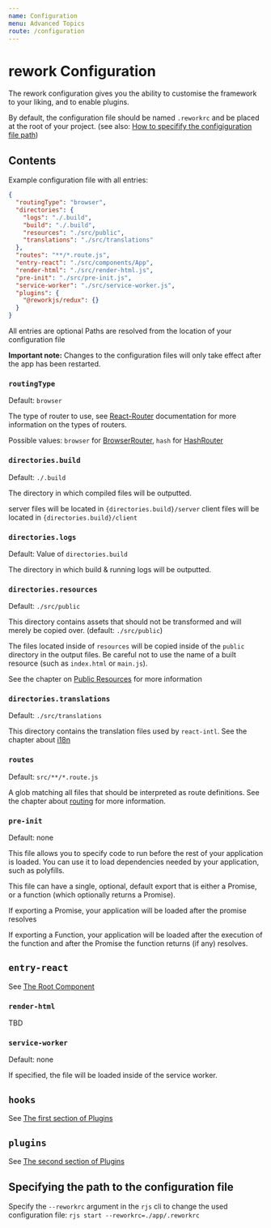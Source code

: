 ```yaml
---
name: Configuration
menu: Advanced Topics
route: /configuration
---
```


# rework Configuration

The rework configuration gives you the ability to customise the framework to your liking, and to enable plugins.

By default, the configuration file should be named `.reworkrc` and
be placed at the root of your project. (see also: [How to specifify the configiguration file path](#specifying-the-path-to-the-configuration-file))

## Contents

Example configuration file with all entries:

```json
{
  "routingType": "browser",
  "directories": {
    "logs": "./.build",
    "build": "./.build",
    "resources": "./src/public",
    "translations": "./src/translations"
  },
  "routes": "**/*.route.js",
  "entry-react": "./src/components/App",
  "render-html": "./src/render-html.js",
  "pre-init": "./src/pre-init.js",
  "service-worker": "./src/service-worker.js",
  "plugins": {
    "@reworkjs/redux": {}
  }
}
```

All entries are optional
Paths are resolved from the location of your configuration file

**Important note:** Changes to the configuration files will only take effect after the app has been restarted.

### `routingType`

Default: `browser`

The type of router to use, see [React-Router](https://reacttraining.com/react-router/web) documentation for more information on the types of routers.

Possible values: `browser` for [BrowserRouter](https://reacttraining.com/react-router/web/api/BrowserRouter), `hash` for [HashRouter](https://reacttraining.com/react-router/web/api/HashRouter)

### `directories.build`

Default: `./.build`

The directory in which compiled files will be outputted.

server files will be located in `{directories.build}/server`
client files will be located in `{directories.build}/client`

### `directories.logs`

Default: Value of `directories.build`

The directory in which build & running logs will be outputted.

### `directories.resources`

Default: `./src/public`

This directory contains assets that should not be transformed and will merely be copied over. (default: `./src/public`)

The files located inside of `resources` will be copied inside of the `public` directory in the output files.
Be careful not to use the name of a built resource (such as `index.html` or `main.js`).

See the chapter on [Public Resources](../4-public-resources.md) for more information

### `directories.translations`

Default: `./src/translations`

This directory contains the translation files used by `react-intl`. See the chapter about [i18n](../5-i18n.md)

### `routes`

Default: `src/**/*.route.js`

A glob matching all files that should be interpreted as route definitions. See the chapter about [routing](./routing.md) for more information.

### `pre-init`

Default: none

This file allows you to specify code to run before the rest of your application is loaded. You can use it to load
dependencies needed by your application, such as polyfills.

This file can have a single, optional, default export that is either a Promise, or a function (which optionally returns a Promise).

If exporting a Promise, your application will be loaded after the promise resolves

If exporting a Function, your application will be loaded after the execution of the function and after the Promise the function returns (if any) resolves.

## `entry-react`

See [The Root Component](root-component.md)

### `render-html`

TBD

### `service-worker`

Default: none

If specified, the file will be loaded inside of the service worker.

## `hooks`

See [The first section of Plugins](plugins.md#hook-system)

## `plugins`

See [The second section of Plugins](plugins.md#plugin-system)

## Specifying the path to the configuration file

Specify the `--reworkrc` argument in the `rjs` cli to change the used configuration file: `rjs start --reworkrc=./app/.reworkrc`
